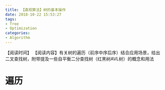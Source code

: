 ```yaml
---
title: 【直观算法】树的基本操作
date: 2018-10-22 15:53:27
tags: 
- Tree
- Optimization
categories:
- Algorithm
---
```


【阅读时间】
【阅读内容】有关树的遍历（前序中序后序）结合应用场景，给出二叉查找树，附带提及一些自平衡二分查找树（红黑树AVL树）的概念和用法

<!-- more -->

# 遍历

